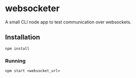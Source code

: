 # websocketer

A small CLI node app to test communication over websockets.

## Installation

```$xslt
npm install
```

### Running

```$xslt
npm start <websocket_url>
```
